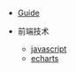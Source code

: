 <!-- docs/_sidebar.md -->

* [Guide](guide.md)

* 前端技术
    * [javascript](01/javascript/readme1.md)
    * [echarts](02/echarts/)

